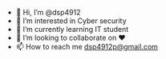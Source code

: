 - 👋 Hi, I’m @dsp4912
- 👀 I’m interested in Cyber security 
- 🌱 I’m currently learning IT student
- 💞️ I’m looking to collaborate on ❤️
- 📫 How to reach me dsp4912p@gmail.com

<!---
dsp4912/dsp4912 is a ✨ special ✨ repository because its `README.md` (this file) appears on your GitHub profile.
You can click the Preview link to take a look at your changes.
--->
